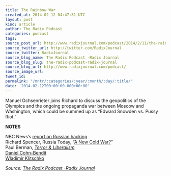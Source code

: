 ```yaml
---
title: The Rainbow War
created_at: 2014-02-12 04:47:31 UTC
layout: post
kind: article
author: The Radix Podcast
categories: podcast
tags: 
source_post_url: http://www.radixjournal.com/podcast/2014/2/11/the-rainbow-war
source_twitter_url: http://twitter.com/RadixJournal
source_twitter: RadixJournal
source_blog_name: The Radix Podcast -Radix Journal
source_blog_slug: the-radix-podcast-radix-journal
source_blog_url: http://www.radixjournal.com/podcast/
source_image_url: 
tweet_id: 
permalink: "/mntr/:categories/:year/:month/:day/:title/"
date: '2014-02-12T00:00:00.000+00:00'
---
```

<p>Manuel Ochsenrieter joins Richard to discuss the geopolitics of the Olympics and the ongoing propaganda war between Moscow and Washington, which could be summed up as “Edward Snowden vs. Pussy Riot.”  </p>

<p><strong>NOTES</strong></p>

<p>NBC News’s <a href="http://mashable.com/2014/02/07/ncb-richard-engel-report-false/">report on Russian hacking</a> <br />
Richard Spencer, Russia Today, “<a href="http://www.npiamerica.org/video/category/a-new-cold-war">A New Cold War?</a>” <br />
Paul Berman, <a href="http://www.amazon.com/gp/product/0393325555/ref=as_li_ss_tl?ie=UTF8&amp;camp=1789&amp;creative=390957&amp;creativeASIN=0393325555&amp;linkCode=as2&amp;tag=washisummipub-20"><em>Terror &amp; Liberalism</em></a> <br />
<a href="https://en.wikipedia.org/wiki/Daniel_Cohn-Bendit">Daniel Cohn-Bendit</a> <br />
<a href="https://en.wikipedia.org/wiki/Wladimir_Klitschko">Wladimir Klitschko</a>  </p><div class="">
    <i>Source: <a href="http://www.radixjournal.com/podcast/">The Radix Podcast -Radix Journal</a></i>
</div>

